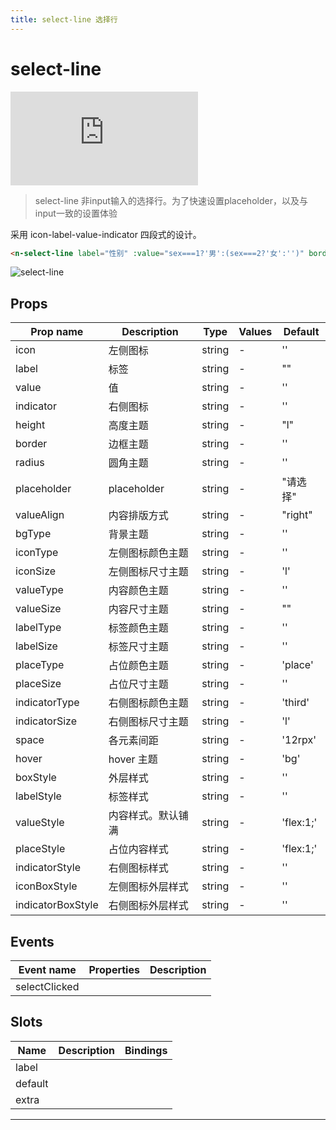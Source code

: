 ```yaml
---
title: select-line 选择行
---
```


# select-line

<div class="demo-box">
	<iframe scrolling="auto" frameborder="0" src="http://www.redou.vip/npro/#/pages/input/select-line" class="demo-box-iframe"></iframe>
</div>

> select-line 非input输入的选择行。为了快速设置placeholder，以及与input一致的设置体验

采用 icon-label-value-indicator 四段式的设计。

```html
<n-select-line label="性别" :value="sex===1?'男':(sex===2?'女':'')" border="bottom" placeholder="请选择您的性别" indicator="arrow-right" boxStyle="padding-left:32rpx;padding-right:32rpx;" @selectClicked="toSelectSex"></n-select-line>
```

![select-line](/img/coms/select-line.jpg)

## Props

| Prop name         | Description        | Type   | Values | Default   |
| ----------------- | ------------------ | ------ | ------ | --------- |
| icon              | 左侧图标           | string | -      | ''        |
| label             | 标签               | string | -      | ""        |
| value             | 值                 | string | -      | ''        |
| indicator         | 右侧图标           | string | -      | ''        |
| height            | 高度主题           | string | -      | "l"       |
| border            | 边框主题           | string | -      | ''        |
| radius            | 圆角主题           | string | -      | ''        |
| placeholder       | placeholder        | string | -      | "请选择"  |
| valueAlign        | 内容排版方式       | string | -      | "right"   |
| bgType            | 背景主题           | string | -      | ''        |
| iconType          | 左侧图标颜色主题   | string | -      | ''        |
| iconSize          | 左侧图标尺寸主题   | string | -      | 'l'       |
| valueType         | 内容颜色主题       | string | -      | ''        |
| valueSize         | 内容尺寸主题       | string | -      | ""        |
| labelType         | 标签颜色主题       | string | -      | ''        |
| labelSize         | 标签尺寸主题       | string | -      | ''        |
| placeType         | 占位颜色主题       | string | -      | 'place'   |
| placeSize         | 占位尺寸主题       | string | -      | ''        |
| indicatorType     | 右侧图标颜色主题   | string | -      | 'third'   |
| indicatorSize     | 右侧图标尺寸主题   | string | -      | 'l'       |
| space             | 各元素间距         | string | -      | '12rpx'   |
| hover             | hover 主题         | string | -      | 'bg'      |
| boxStyle          | 外层样式           | string | -      | ''        |
| labelStyle        | 标签样式           | string | -      | ''        |
| valueStyle        | 内容样式。默认铺满 | string | -      | 'flex:1;' |
| placeStyle        | 占位内容样式       | string | -      | 'flex:1;' |
| indicatorStyle    | 右侧图标样式       | string | -      | ''        |
| iconBoxStyle      | 左侧图标外层样式   | string | -      | ''        |
| indicatorBoxStyle | 右侧图标外层样式   | string | -      | ''        |

## Events

| Event name    | Properties | Description |
| ------------- | ---------- | ----------- |
| selectClicked |            |

## Slots

| Name    | Description | Bindings |
| ------- | ----------- | -------- |
| label   |             |          |
| default |             |          |
| extra   |             |          |

---
